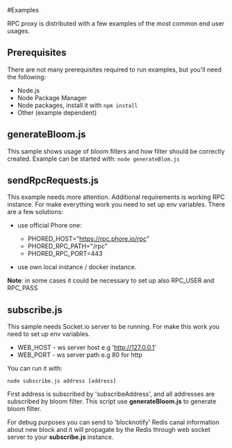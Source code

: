 #Examples

RPC proxy is distributed with a few examples of the most common end user usages.

## Prerequisites 
There are not many prerequisites required to run examples, but you'll need the following:
- Node.js
- Node Package Manager
- Node packages, install it with `npm install`
- Other (example dependent)

## generateBloom.js
This sample shows usage of bloom filters and how filter should be correctly created.
Example can be started with: `node generateBlom.js`

## sendRpcRequests.js
This example needs more attention. Additional requirements is working RPC instance. 
For make everything work you need to set up env variables. There are a few solutions:
- use official Phore one: 
    * PHORED_HOST="https://rpc.phore.io/rpc"
    * PHORED_RPC_PATH="/rpc"
    * PHORED_RPC_PORT=443

- use own local instance / docker instance.

**Note**: in some cases it could be necessary to set up also RPC_USER and RPC_PASS

## subscribe.js
This sample needs Socket.io server to be running. 
For make this work you need to set up env variables.
- WEB_HOST - ws server host e.g 'http://127.0.0.1' 
- WEB_PORT - ws server path e.g 80 for http

You can run it with:

`node subscribe.js address [address]`

First address is subscribed by 'subscribeAddress', and all addresses are subscribed by bloom filter.
This script use **generateBloom.js** to generate bloom filter.

For debug purposes you can send to 'blocknotify' Redis canal information about new block and it will propagate by the 
Redis through web socket server to your **subscribe.js** instance.
